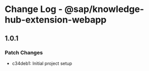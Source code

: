 # Change Log - @sap/knowledge-hub-extension-webapp

## 1.0.1

### Patch Changes

-   c34deb1: Initial project setup
